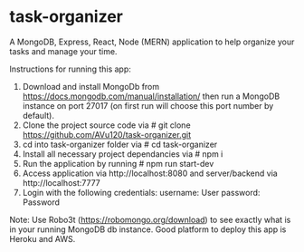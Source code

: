 # task-organizer

A MongoDB, Express, React, Node (MERN) application to help organize your tasks and manage your time.

Instructions for running this app:

1. Download and install MongoDb from https://docs.mongodb.com/manual/installation/ then run a MongoDB instance on port 27017 (on first run will choose this port number by default).
2. Clone the project source code via # git clone https://github.com/AVu120/task-organizer.git
3. cd into task-organizer folder via # cd task-organizer
4. Install all necessary project dependancies via # npm i
5. Run the application by running # npm run start-dev
6. Access application via http://localhost:8080 and server/backend via http://localhost:7777
7. Login with the following credentials:
username: User
password: Password

Note: Use Robo3t (https://robomongo.org/download) to see exactly what is in your running MongoDB db instance. 
Good platform to deploy this app is Heroku and AWS.
